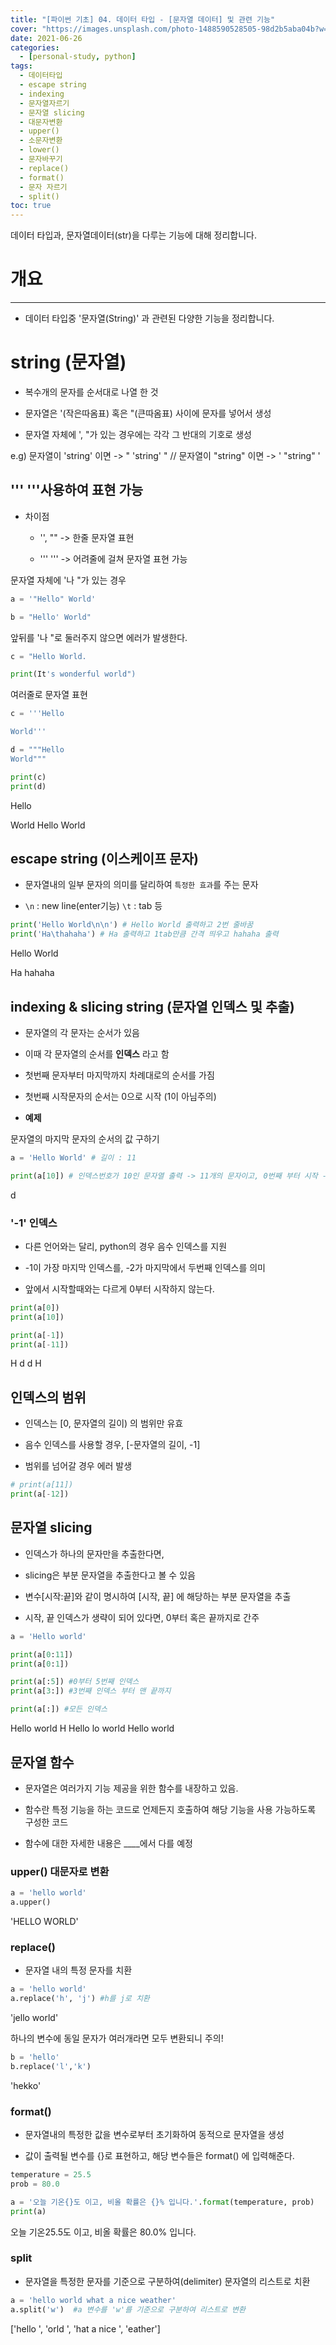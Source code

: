 ```yaml
---
title: "[파이썬 기초] 04. 데이터 타입 - [문자열 데이터] 및 관련 기능"
cover: "https://images.unsplash.com/photo-1488590528505-98d2b5aba04b?w=1920&h=1080&fit=crop"
date: 2021-06-26
categories:
  - [personal-study, python]
tags:
  - 데이터타입
  - escape string
  - indexing
  - 문자열자르기
  - 문자열 slicing
  - 대문자변환
  - upper()
  - 소문자변환
  - lower()
  - 문자바꾸기
  - replace()
  - format()
  - 문자 자르기
  - split()
toc: true
---
```

데이터 타입과, 문자열데이터(str)을 다루는 기능에 대해 정리합니다.

# 개요

---


- 데이터 타입중 '문자열(String)' 과 관련된 다양한 기능을 정리합니다.

# **string (문자열)**

 - 복수개의 문자를 순서대로 나열 한 것

 - 문자열은 '(작은따옴표) 혹은 "(큰따옴표) 사이에 문자를 넣어서 생성

 - 문자열 자체에 ', "가 있는 경우에는 각각 그 반대의 기호로 생성

e.g) 문자열이 'string' 이면 -> " 'string' "  // 문자열이 "string" 이면 -> ' "string" ' 

## **''' '''사용하여 표현 가능**

  - 차이점 

    - '', "" -> 한줄 문자열 표현

    - ''' ''' -> 어려줄에 걸쳐 문자열 표현 가능

문자열 자체에 '나 "가 있는 경우

```python
a = '"Hello" World'
```

```python
b = "Hello' World"
```

앞뒤를 '나 "로 둘러주지 않으면 에러가 발생한다.

```python
c = "Hello World. 
```

```python
print(It's wonderful world")
```

여러줄로 문자열 표현

```python
c = '''Hello 

World'''

d = """Hello 
World"""

print(c)
print(d)
```


Hello 

World
Hello 
World

## escape string (이스케이프 문자)

* 문자열내의 일부 문자의 의미를 달리하여 `특정한 효과`를 주는 문자

* `\n` : new line(enter기능) `\t` : tab 등

```python
print('Hello World\n\n') # Hello World 출력하고 2번 줄바꿈
print('Ha\thahaha') # Ha 출력하고 1tab만큼 간격 띄우고 hahaha 출력
```


Hello World

Ha	hahaha

## **indexing & slicing string (문자열 인덱스 및 추출)**

  - 문자열의 각 문자는 순서가 있음

  - 이때 각 문자열의 순서를 **인덱스** 라고 함

  - 첫번째 문자부터 마지막까지 차례대로의 순서를 가짐

  - 첫번째 시작문자의 순서는 0으로 시작 (1이 아님주의)

* **예제**

문자열의 마지막 문자의 순서의 값 구하기

```python
a = 'Hello World' # 길이 : 11

print(a[10]) # 인덱스번호가 10인 문자열 출력 -> 11개의 문자이고, 0번째 부터 시작 -> 맨 마지막 11번째 문자인 'd'가 출력
```


d

### **'-1' 인덱스**

  - 다른 언어와는 달리, python의 경우 음수 인덱스를 지원

  - -1이 가장 마지막 인덱스를, -2가 마지막에서 두번째 인덱스를 의미

  - 앞에서 시작할때와는 다르게 0부터 시작하지 않는다.

```python
print(a[0])
print(a[10])

print(a[-1])
print(a[-11])
```


H
d
d
H

## **인덱스의 범위**

  - 인덱스는 [0, 문자열의 길이) 의 범위만 유효

  - 음수 인덱스를 사용할 경우, [-문자열의 길이, -1]

  - 범위를 넘어갈 경우 에러 발생

```python
# print(a[11])
print(a[-12])
```

## **문자열 slicing**

  - 인덱스가 하나의 문자만을 추출한다면,

  - slicing은 부분 문자열을 추출한다고 볼 수 있음

  - 변수[시작:끝]와 같이 명시하여 [시작, 끝] 에 해당하는 부분 문자열을 추출

  - 시작, 끝 인덱스가 생략이 되어 있다면, 0부터 혹은 끝까지로 간주

```python
a = 'Hello world'

print(a[0:11])
print(a[0:1])

print(a[:5]) #0부터 5번째 인덱스
print(a[3:]) #3번째 인덱스 부터 맨 끝까지

print(a[:]) #모든 인덱스 
```


Hello world
H
Hello
lo world
Hello world

## **문자열 함수**

  - 문자열은 여러가지 기능 제공을 위한 함수를 내장하고 있음.

  - 함수란 특정 기능을 하는 코드로 언제든지 호출하여 해당 기능을 사용 가능하도록 구성한 코드

  - 함수에 대한 자세한 내용은 ____에서 다를 예정

### upper()  대문자로 변환

```python
a = 'hello world'
a.upper() 
```


'HELLO WORLD'

### replace()

 - 문자열 내의 특정 문자를 치환

```python
a = 'hello world'
a.replace('h', 'j') #h를 j로 치환
```


'jello world'

하나의 변수에 동일 문자가 여러개라면 모두 변환되니 주의!

```python
b = 'hello'
b.replace('l','k')
```


'hekko'

### format()

 - 문자열내의 특정한 값을 변수로부터 초기화하여 동적으로 문자열을 생성 

 - 값이 출력될 변수를 {}로 표현하고, 해당 변수들은 format() 에 입력해준다.

```python
temperature = 25.5
prob = 80.0

a = '오늘 기온{}도 이고, 비올 확률은 {}% 입니다.'.format(temperature, prob)
print(a)
```


오늘 기온25.5도 이고, 비올 확률은 80.0% 입니다.

### split

 - 문자열을 특정한 문자를 기준으로 구분하여(delimiter) 문자열의 리스트로 치환

```python
a = 'hello world what a nice weather'
a.split('w')  #a 변수를 'w'를 기준으로 구분하여 리스트로 변환
```


['hello ', 'orld ', 'hat a nice ', 'eather']
